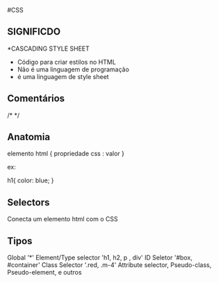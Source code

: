 #CSS
## SIGNIFICDO
  *CASCADING STYLE SHEET
  * Código para criar estilos no HTML
  * Não é uma linguagem de programação
  * é uma linguagem de style sheet

## Comentários

/* */

## Anatomia

elemento html {
  propriedade css : valor
}

ex:

h1{
    color: blue;
}

## Selectors

  Conecta um elemento html com o CSS

  ## Tipos

  Global '*'
  Element/Type selector 'h1, h2, p , div'
  ID Seletor '#box, #container'
  Class Selector '.red, .m-4'
  Attribute selector, Pseudo-class, Pseudo-element, e outros





